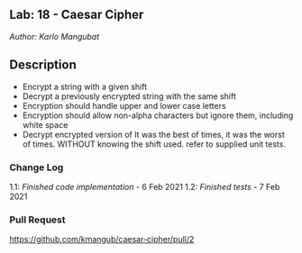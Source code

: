 ## Lab: 18 - Caesar Cipher
*Author: Karlo Mangubat*

## Description
- Encrypt a string with a given shift
- Decrypt a previously encrypted string with the same shift
- Encryption should handle upper and lower case letters
- Encryption should allow non-alpha characters but ignore them, including white space
- Decrypt encrypted version of It was the best of times, it was the worst of times. WITHOUT knowing the shift used.
refer to supplied unit tests.


### Change Log
1.1: *Finished code implementation* - 6 Feb 2021 
1.2: *Finished tests* - 7 Feb 2021 
 

### Pull Request
https://github.com/kmangub/caesar-cipher/pull/2